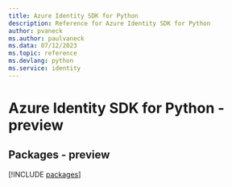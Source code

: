 ```yaml
---
title: Azure Identity SDK for Python
description: Reference for Azure Identity SDK for Python
author: pvaneck
ms.author: paulvaneck
ms.data: 07/12/2023
ms.topic: reference
ms.devlang: python
ms.service: identity
---
```

# Azure Identity SDK for Python - preview
## Packages - preview
[!INCLUDE [packages](identity-index.md)]